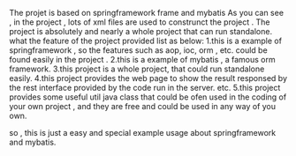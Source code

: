 The projet is based on springframework frame and mybatis
As you can see , in the project , lots of xml files are used to construnct the project .
The project is absolutely and nearly a whole project that can run standalone.
what the feature of the project provided list as below:
1.this is a example of springframework , so the features such as aop, ioc, orm , etc. could be found easily in the project .
2.this is a example of mybatis , a famous orm framework.
3.this project is a whole project, that could run standalone easily.
4.this project provides the web page to show the result responsed by the rest interface provided by the code run in the server.
etc.
5.this project provides some useful util java class that could be ofen used in the coding of your own project , and they are free and could be used in any way of you own.

so , this is just a easy and special example usage about springframework and mybatis.


